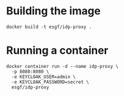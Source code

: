 # Building the image

```docker build -t esgf/idp-proxy .```

# Running a container

```
docker container run -d --name idp-proxy \
  -p 8080:8080 \
  -e KEYCLOAK_USER=admin \
  -e KEYCLOAK_PASSWORD=secret \
  esgf/idp-proxy
```
